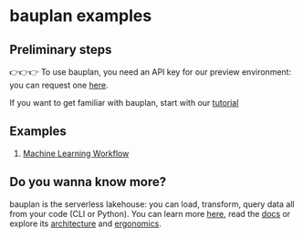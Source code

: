 # bauplan examples

## Preliminary steps

👉👉👉 To use bauplan, you need an API key for our preview environment: you can request one [here](https://www.bauplanlabs.com/#join).

If you want to get familiar with bauplan, start with our [tutorial](https://docs.bauplanlabs.com/en/latest/tutorial/01_quick_start.html#)

## Examples

1. [Machine Learning Workflow](03-ml-regression-model/README.md)

## Do you wanna know more?

bauplan is the serverless lakehouse: you can load, transform, query data all from your code (CLI or Python). You can learn more [here](https://www.bauplanlabs.com/), read the [docs](https://docs.bauplanlabs.com/) or explore its [architecture](https://arxiv.org/pdf/2308.05368) and [ergonomics](https://arxiv.org/pdf/2404.13682).
